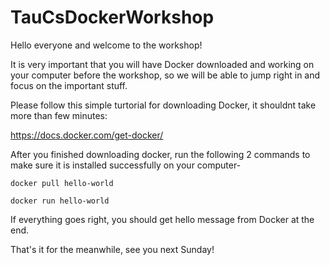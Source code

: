 # TauCsDockerWorkshop
Hello everyone and welcome to the workshop!

It is very important that you will have Docker downloaded and working on your computer before the workshop,
so we will be able to jump right in and focus on the important stuff.

Please follow this simple turtorial for downloading Docker, it shouldnt take more than few minutes:

https://docs.docker.com/get-docker/

After you finished downloading docker, run the following 2 commands to make sure it is installed successfully on your computer-

`docker pull hello-world`

`docker run hello-world`

If everything goes right, you should get hello message from Docker at the end.

That's it for the meanwhile, see you next Sunday!
